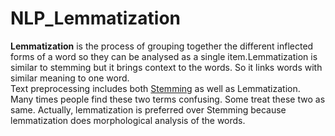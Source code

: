 # NLP_Lemmatization
**Lemmatization** is the process of grouping together the different inflected forms of a word so they can be analysed as a single item.Lemmatization is similar to stemming but it brings context to the words. So it links words with similar meaning to one word.  
Text preprocessing includes both [Stemming](https://github.com/RohitPhadke/NLP_Stemming) as well as Lemmatization. Many times people find these two terms confusing. Some treat these two as same. Actually, lemmatization is preferred over Stemming because lemmatization does morphological analysis of the words.
